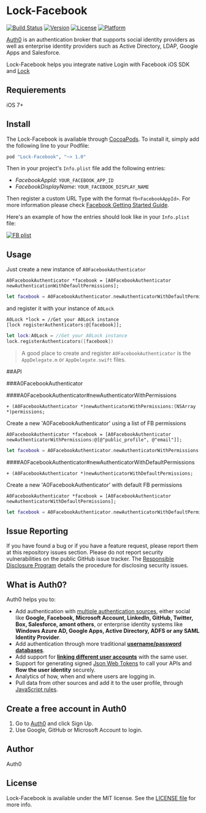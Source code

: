 # Lock-Facebook

[![Build Status](https://travis-ci.org/auth0/Lock-Facebook.iOS.svg?branch=master)](https://travis-ci.org/auth0/Lock-Facebook.iOS)
[![Version](https://img.shields.io/cocoapods/v/Lock-Facebook.svg?style=flat)](http://cocoadocs.org/docsets/Lock-Facebook)
[![License](https://img.shields.io/cocoapods/l/Lock-Facebook.svg?style=flat)](http://cocoadocs.org/docsets/Lock-Facebook)
[![Platform](https://img.shields.io/cocoapods/p/Lock-Facebook.svg?style=flat)](http://cocoadocs.org/docsets/Lock-Facebook)

[Auth0](https://auth0.com) is an authentication broker that supports social identity providers as well as enterprise identity providers such as Active Directory, LDAP, Google Apps and Salesforce.

Lock-Facebook helps you integrate native Login with Facebook iOS SDK and [Lock](https://auth0.com/lock)

## Requierements

iOS 7+

## Install

The Lock-Facebook is available through [CocoaPods](http://cocoapods.org). To install it, simply add the following line to your Podfile:

```ruby
pod "Lock-Facebook", "~> 1.0"
```

Then in your project's `Info.plist` file add the following entries:

* _FacebookAppId_: `YOUR_FACEBOOK_APP_ID`
* _FacebookDisplayName_: `YOUR_FACEBOOK_DISPLAY_NAME`

Then register a custom URL Type with the format `fb<FacebookAppId>`. For more information please check [Facebook Getting Started Guide](https://developers.facebook.com/docs/ios/getting-started).

Here's an example of how the entries should look like in your `Info.plist` file:

[![FB plist](https://cloudup.com/cYOWHbPp8K4+)](http://auth0.com)

## Usage

Just create a new instance of `A0FacebookAuthenticator`

```objc
A0FacebookAuthenticator *facebook = [A0FacebookAuthenticator newAuthenticationWithDefaultPermissions];
```

```swift
let facebook = A0FacebookAuthenticator.newAuthenticatorWithDefaultPermissions()
```

and register it with your instance of `A0Lock`

```objc
A0Lock *lock = //Get your A0Lock instance
[lock registerAuthenticators:@[facebook]];
```

```swift
let lock:A0Lock = //Get your A0Lock instance
lock.registerAuthenticators([facebook])
```

> A good place to create and register `A0FacebookAuthenticator` is the `AppDelegate.m` or `AppDelegate.swift` files.


##API

###A0FacebookAuthenticator

####A0FacebookAuthenticator#newAuthenticatorWithPermissions
```objc
+ (A0FacebookAuthenticator *)newAuthenticatorWithPermissions:(NSArray *)permissions;
```
Create a new 'A0FacebookAuthenticator' using a list of FB permissions
```objc
A0FacebookAuthenticator *facebook = [A0FacebookAuthenticator newAuthenticatorWithPermissions:@[@"public_profile", @"email"]];
```
```swift
let facebook = A0FacebookAuthenticator.newAuthenticatorWithPermissions(["public_profile", "email"])
```

####A0FacebookAuthenticator#newAuthenticatorWithDefaultPermissions
```objc
+ (A0FacebookAuthenticator *)newAuthenticatorWithDefaultPermissions;
```
Create a new 'A0FacebookAuthenticator' with default FB permissions
```objc
A0FacebookAuthenticator *facebook = [A0FacebookAuthenticator newAuthenticatorWithDefaultPermissions];
```
```swift
let facebook = A0FacebookAuthenticator.newAuthenticatorWithDefaultPermissions()
```

## Issue Reporting

If you have found a bug or if you have a feature request, please report them at this repository issues section. Please do not report security vulnerabilities on the public GitHub issue tracker. The [Responsible Disclosure Program](https://auth0.com/whitehat) details the procedure for disclosing security issues.

## What is Auth0?

Auth0 helps you to:

* Add authentication with [multiple authentication sources](https://docs.auth0.com/identityproviders), either social like **Google, Facebook, Microsoft Account, LinkedIn, GitHub, Twitter, Box, Salesforce, amont others**, or enterprise identity systems like **Windows Azure AD, Google Apps, Active Directory, ADFS or any SAML Identity Provider**.
* Add authentication through more traditional **[username/password databases](https://docs.auth0.com/mysql-connection-tutorial)**.
* Add support for **[linking different user accounts](https://docs.auth0.com/link-accounts)** with the same user.
* Support for generating signed [Json Web Tokens](https://docs.auth0.com/jwt) to call your APIs and **flow the user identity** securely.
* Analytics of how, when and where users are logging in.
* Pull data from other sources and add it to the user profile, through [JavaScript rules](https://docs.auth0.com/rules).

## Create a free account in Auth0

1. Go to [Auth0](https://auth0.com) and click Sign Up.
2. Use Google, GitHub or Microsoft Account to login.

## Author

Auth0

## License

Lock-Facebook is available under the MIT license. See the [LICENSE file](LICENSE) for more info.
